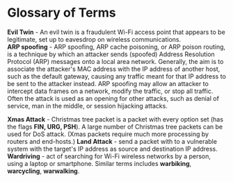 # Glossary of Terms

**Evil Twin** - An evil twin is a fraudulent Wi-Fi access point that appears to be legitimate, set up to eavesdrop on wireless communications.  
**ARP spoofing** - ARP spoofing, ARP cache poisoning, or ARP poison routing, is a technique by which an attacker sends \(spoofed\) Address Resolution Protocol \(ARP\) messages onto a local area network. Generally, the aim is to associate the attacker's MAC address with the IP address of another host, such as the default gateway, causing any traffic meant for that IP address to be sent to the attacker instead. ARP spoofing may allow an attacker to intercept data frames on a network, modify the traffic, or stop all traffic. Often the attack is used as an opening for other attacks, such as denial of service, man in the middle, or session hijacking attacks.

**Xmas Attack** - Christmas tree packet is a packet with every option set \(has the flags **FIN, URG, PSH**\). A large number of Christmas tree packets can be used for DoS attack. \(Xmas packets require much more processing by routers and end-hosts.\) **Land Attack** - send a packet with to a vulnerable system with the target's IP address as source and destination IP address. **Wardriving** - act of searching for Wi-Fi wireless networks by a person, using a laptop or smartphone. Similar terms includes **warbiking**, **warcycling**, **warwalking**.

